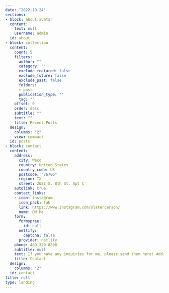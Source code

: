 ```yaml
---
date: "2022-10-24"
sections:
- block: about.avatar
  content:
    text: null
    username: admin
  id: about
- block: collection
  content:
    count: 5
    filters:
      author: ""
      category: ""
      exclude_featured: false
      exclude_future: false
      exclude_past: false
      folders:
      - post
      publication_type: ""
      tag: ""
    offset: 0
    order: desc
    subtitle: ""
    text: ""
    title: Recent Posts
  design:
    columns: "2"
    view: compact
  id: posts
- block: contact
  content:
    address:
      city: Waco
      country: United States
      country_code: US
      postcode: "76706"
      region: TX
      street: 2021 S. 8th St. Apt C
    autolink: true
    contact_links:
    - icon: instagram
      icon_pack: fab
      link: https://www.instagram.com/slatercarson/
      name: DM Me
    form:
      formspree:
        id: null
      netlify:
        captcha: false
      provider: netlify
    phone: 480 320 8898
    subtitle: null
    text: If you have any inquiries for me, please send them here! Additionally, if you want to     be notified whenever I post a blog, please let me know so I can add you to the email list!
    title: Contact
  design:
    columns: "2"
  id: contact
title: null
type: landing
---
```

